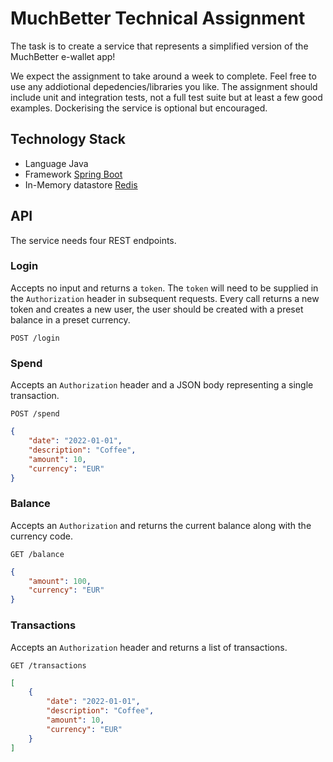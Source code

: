 # MuchBetter Technical Assignment

The task is to create a service that represents a simplified version of the MuchBetter e-wallet app!

We expect the assignment to take around a week to complete. Feel free to use any addiotional depedencies/libraries you like. The assignment should include unit and integration tests, not a full test suite but at least a few good examples. Dockerising the service is optional but encouraged.

## Technology Stack

- Language Java
- Framework [Spring Boot](https://spring.io/projects/spring-boot)
- In-Memory datastore [Redis](https://redis.io)

## API

The service needs four REST endpoints.  

### Login
Accepts no input and returns a `token`. The `token` will need to be supplied in the `Authorization` header in subsequent requests. Every call returns a new token and creates a new user, the user should be created with a preset balance in a preset currency.

``` shell
POST /login
```    

### Spend
Accepts an `Authorization` header and a JSON body representing a single transaction.  

``` shell
POST /spend
```

``` json
{
    "date": "2022-01-01",
    "description": "Coffee",
    "amount": 10,
    "currency": "EUR"
}
```  

### Balance

Accepts an `Authorization` and returns the current balance along with the currency code.  

``` shell
GET /balance
```

``` json
{
    "amount": 100,
    "currency": "EUR"
}
```  

### Transactions

Accepts an `Authorization` header and returns a list of transactions.  

``` shell
GET /transactions
```

``` json
[
    {
        "date": "2022-01-01",
        "description": "Coffee",
        "amount": 10,
        "currency": "EUR"
    }
]
```
